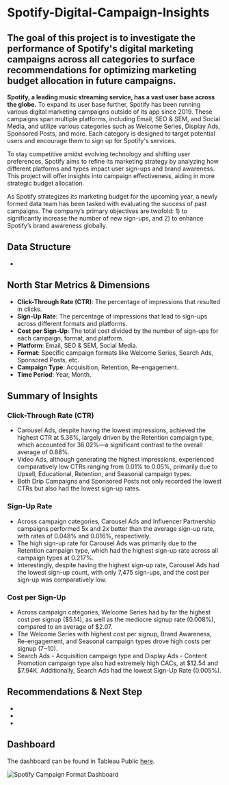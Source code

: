 # Spotify-Digital-Campaign-Insights


## The goal of this project is to investigate the performance of Spotify's digital marketing campaigns across all categories to surface recommendations for optimizing marketing budget allocation in future campaigns.

**Spotify, a leading music streaming service, has a vast user base across the globe.** To expand its user base further, Spotify has been running various digital marketing campaigns outside of its app since 2019. These campaigns span multiple platforms, including Email, SEO & SEM, and Social Media, and utilize various categories such as Welcome Series, Display Ads, Sponsored Posts, and more. Each category is designed to target potential users and encourage them to sign up for Spotify's services.

To stay competitive amidst evolving technology and shifting user preferences, Spotify aims to refine its marketing strategy by analyzing how different platforms and types impact user sign-ups and brand awareness. This project will offer insights into campaign effectiveness, aiding in more strategic budget allocation.

As Spotify strategizes its marketing budget for the upcoming year, a newly formed data team has been tasked with evaluating the success of past campaigns. The company’s primary objectives are twofold: 1) to significantly increase the number of new sign-ups, and 2) to enhance Spotify’s brand awareness globally.


## Data Structure

- 



## North Star Metrics & Dimensions
- **Click-Through Rate (CTR)**: The percentage of impressions that resulted in clicks.
- **Sign-Up Rate**: The percentage of impressions that lead to sign-ups across different formats and platforms.
- **Cost per Sign-Up**: The total cost divided by the number of sign-ups for each campaign, format, and platform.
- **Platform**: Email, SEO & SEM, Social Media.
- **Format**: Specific campaign formats like Welcome Series, Search Ads, Sponsored Posts, etc.
- **Campaign Type**: Acquisition, Retention, Re-engagement.
- **Time Period**: Year, Month.



## Summary of Insights


### Click-Through Rate (CTR)
- Carousel Ads, despite having the lowest impressions, achieved the highest CTR at 5.36%, largely driven by the Retention campaign type, which accounted for 36.02%—a significant contrast to the overall average of 0.88%.
- Video Ads, although generating the highest impressions, experienced comparatively low CTRs ranging from 0.01% to 0.05%, primarily due to Upsell, Educational, Retention, and Seasonal campaign types. 
- Both Drip Campaigns and Sponsored Posts not only recorded the lowest CTRs but also had the lowest sign-up rates.

### Sign-Up Rate
- Across campaign categories, Carousel Ads and Influencer Partnership campaigns performed 5x and 2x better than the average sign-up rate, with rates of 0.048% and 0.016%, respectively.
- The high sign-up rate for Carousel Ads was primarily due to the Retention campaign type, which had the highest sign-up rate across all campaign types at 0.217%.
- Interestingly, despite having the highest sign-up rate, Carousel Ads had the lowest sign-up count, with only 7,475 sign-ups, and the cost per sign-up was comparatively low.


### Cost per Sign-Up
- Across campaign categories, Welcome Series had by far the highest cost per signup ($5.14), as well as the mediocre signup rate (0.008%), compared to an average of $2.07.
- The Welcome Series with highest cost per signup, Brand Awareness, Re-engagement, and Seasonal campaign types drove high costs per signup ($7-$10).
- Search Ads - Acquisition campaign type and Display Ads - Content Promotion campaign type also had extremely high CACs, at $12.54 and $7.94K. Additionally, Search Ads had the lowest Sign-Up Rate (0.005%). 
 


## Recommendations & Next Step
- 
- 
- 




## Dashboard
The dashboard can be found in Tableau Public [here](https://public.tableau.com/app/profile/witts.jianming.mei/viz/SpofityCampaignFormatDashboard/SpotifyCampaignFormatDashboard).

![Spotify Campaign Format Dashboard](https://github.com/user-attachments/assets/7ef91563-6051-49f8-909c-46f0ce3ecab3)


